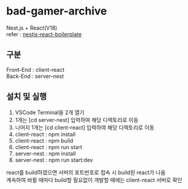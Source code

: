 # bad-gamer-archive
Nest.js + React(V18)
<br>
refer : <a href="https://github.com/sjsj7434/nestjs-react-boilerplate">nestjs-react-boilerplate</a>

## 구분
Front-End : client-react
<br>
Back-End : server-nest

## 설치 및 실행
<ol>
	<li>VSCode Terminal을 2개 열기</li>
	<li>1개는 [cd server-nest] 입력하여 해당 디렉토리로 이동</li>
	<li>나머지 1개는 [cd client-react] 입력하여 해당 디렉토리로 이동</li>
	<li>client-react : npm install</li>
	<li>client-react : npm build</li>
	<li>client-react : npm run start</li>
	<li>server-nest : npm install</li>
	<li>server-nest : npm run start:dev</li>
</ol>
react를 build하였으면 서버의 포트번호로 접속 시 build된 react가 나옴
<br>
계속하여 바뀔 때마다 build할 필요없이 개발할 때에는 client-react 서버로 확인